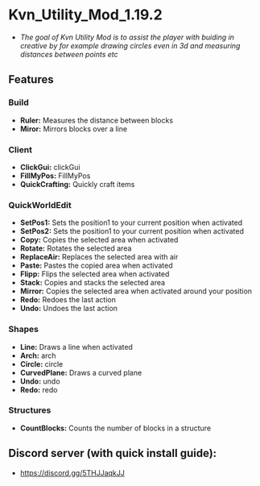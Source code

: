 # Kvn_Utility_Mod_1.19.2

- *The goal of Kvn Utility Mod is to assist the player with buiding in creative by for example drawing circles even in 3d and measuring distances between points etc*


## Features

### Build
- **Ruler:** Measures the distance between blocks
- **Miror:** Mirrors blocks over a line

### Client
- **ClickGui:** clickGui
- **FillMyPos:** FillMyPos
- **QuickCrafting:** Quickly craft items

### QuickWorldEdit
- **SetPos1:** Sets the position1 to your current position when activated
- **SetPos2:** Sets the position1 to your current position when activated
- **Copy:** Copies the selected area when activated
- **Rotate:** Rotates the selected area
- **ReplaceAir:** Replaces the selected area with air
- **Paste:** Pastes the copied area when activated
- **Flipp:** Flips the selected area when activated
- **Stack:** Copies and stacks the selected area
- **Mirror:** Copies the selected area when activated around your position
- **Redo:** Redoes the last action
- **Undo:** Undoes the last action

### Shapes
- **Line:** Draws a line when activated
- **Arch:** arch
- **Circle:** circle
- **CurvedPlane:** Draws a curved plane
- **Undo:** undo
- **Redo:** redo

### Structures
- **CountBlocks:** Counts the number of blocks in a structure


## Discord server (with quick install guide):
- https://discord.gg/5THJJaqkJJ
